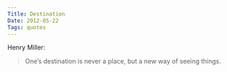 ```yaml
---
Title: Destination
Date: 2012-05-22
Tags: quotes
---
```


Henry Miller:

> One’s destination is never a place, but a new way of seeing things.